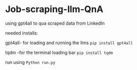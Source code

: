 # Job-scraping-llm-QnA
using gpt4all to qua scraped data from LinkedIn

needed installs: 


gpt4all- for loading and running the llms
`pip install gpt4all`

tqdm -for the terminal loading bar
`pip install tqdm`

run using `Python run.py`
